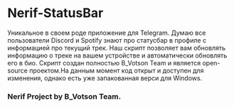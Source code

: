 # Nerif-StatusBar
Уникальное в своем роде приложение для Telegram. 
Думаю все пользователи Discord и Spotify знают про статусбар в профиле с информацией про текущий трек.
Наш скрипт позволяет вам обновлять информацию о треке на вашем устройстве и автоматически обновлять его в био.
Скрипт создан полностью B_Votson Team и является open-source проектом.На данным момент код открыт и доступен для изменения, однако есть уже запакованная верси для Windows.
### Nerif Project by B_Votson Team.
